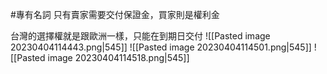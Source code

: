 #專有名詞
只有賣家需要交付保證金，買家則是權利金

台灣的選擇權就是跟歐洲一樣，只能在到期日交付
![[Pasted image 20230404114443.png|545]]
![[Pasted image 20230404114501.png|545]]
![[Pasted image 20230404114518.png|545]]